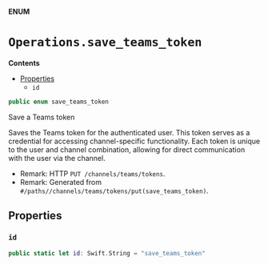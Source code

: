 **ENUM**

# `Operations.save_teams_token`

**Contents**

- [Properties](#properties)
  - `id`

```swift
public enum save_teams_token
```

Save a Teams token

Saves the Teams token for the authenticated user. This token serves as a credential for accessing channel-specific functionality. Each token is unique to the user and channel combination, allowing for direct communication with the user via the channel.

- Remark: HTTP `PUT /channels/teams/tokens`.
- Remark: Generated from `#/paths//channels/teams/tokens/put(save_teams_token)`.

## Properties
### `id`

```swift
public static let id: Swift.String = "save_teams_token"
```
